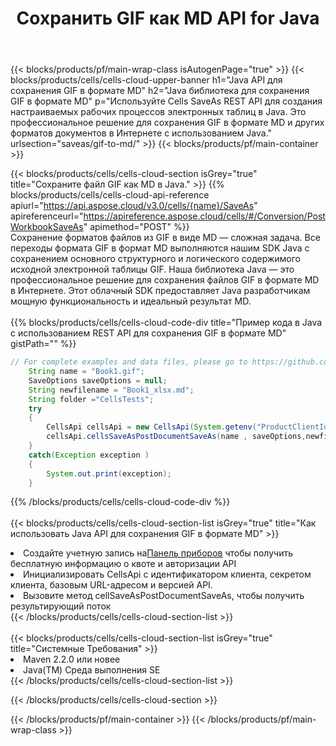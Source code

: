 ﻿---
title:  Сохранить GIF как MD API for Java
description:  Облачные API и SDK для Microsoft Excel и OpenOffice Calc. Преобразование электронной таблицы в файл другого формата.
url: /ru/java/saveas/gif-to-md/
---
{{< blocks/products/pf/main-wrap-class isAutogenPage="true" >}}
{{< blocks/products/cells/cells-cloud-upper-banner h1="Java API для сохранения GIF в формате MD" h2="Java библиотека для сохранения GIF в формате MD" p="Используйте Cells SaveAs REST API для создания настраиваемых рабочих процессов электронных таблиц в Java. Это профессиональное решение для сохранения GIF в формате MD и других форматов документов в Интернете с использованием Java." urlsection="saveas/gif-to-md/" >}}
{{< blocks/products/pf/main-container >}}

{{< blocks/products/cells/cells-cloud-section isGrey="true" title="Сохраните файл GIF как MD в Java." >}}
{{% blocks/products/cells/cells-cloud-api-reference apiurl="https://api.aspose.cloud/v3.0/cells/{name}/SaveAs" apireferenceurl="https://apireference.aspose.cloud/cells/#/Conversion/PostWorkbookSaveAs" apimethod="POST" %}}
<br/>
Сохранение форматов файлов из GIF в виде MD — сложная задача. Все переходы формата GIF в формат MD выполняются нашим SDK Java с сохранением основного структурного и логического содержимого исходной электронной таблицы GIF. Наша библиотека Java — это профессиональное решение для сохранения файлов GIF в формате MD в Интернете. Этот облачный SDK предоставляет Java разработчикам мощную функциональность и идеальный результат MD.
<br/>
<br/>
{{% blocks/products/cells/cells-cloud-code-div title="Пример кода в Java с использованием REST API для сохранения GIF в формате MD" gistPath="" %}}
  
```java
// For complete examples and data files, please go to https://github.com/aspose-cells-cloud/aspose-cells-cloud-java/
    String name = "Book1.gif";
    SaveOptions saveOptions = null;
    String newfilename = "Book1_xlsx.md";
    String folder ="CellsTests";
    try 
    {
        CellsApi cellsApi = new CellsApi(System.getenv("ProductClientId"), System.getenv("ProductClientSecret"));
        cellsApi.cellsSaveAsPostDocumentSaveAs(name , saveOptions,newfilename,false,false,folder,null,null,null,true);                       
    }
    catch(Exception exception )
    {
        System.out.print(exception);
    }
```
  
{{% /blocks/products/cells/cells-cloud-code-div %}}
<br/>
<br/>
{{< blocks/products/cells/cells-cloud-section-list isGrey="true" title="Как использовать Java API для сохранения GIF в формате MD" >}}
<li> Создайте учетную запись на<a href="https://dashboard.aspose.cloud/">Панель приборов</a> чтобы получить бесплатную информацию о квоте и авторизации API</li>
<li>Инициализировать CellsApi с идентификатором клиента, секретом клиента, базовым URL-адресом и версией API.</li>
<li>Вызовите метод cellSaveAsPostDocumentSaveAs, чтобы получить результирующий поток</li>
{{< /blocks/products/cells/cells-cloud-section-list >}}
<br/>
<br/>
{{< blocks/products/cells/cells-cloud-section-list isGrey="true" title="Системные Требования" >}}
<li>Maven 2.2.0 или новее</li>
<li>Java(TM) Среда выполнения SE</li>
{{< /blocks/products/cells/cells-cloud-section-list >}}

{{< /blocks/products/cells/cells-cloud-section >}}

{{< /blocks/products/pf/main-container >}}
{{< /blocks/products/pf/main-wrap-class >}}
